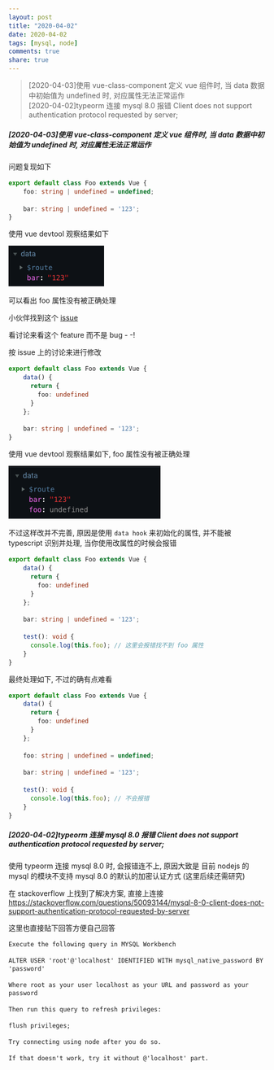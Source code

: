 ```yaml
---
layout: post
title: "2020-04-02"
date: 2020-04-02
tags: [mysql, node]
comments: true
share: true
---
```


> [2020-04-03]使用 vue-class-component 定义 vue 组件时, 当 data 数据中初始值为 undefined 时, 对应属性无法正常运作 <br>
> [2020-04-02]typeorm 连接 mysql 8.0 报错 Client does not support authentication protocol requested by server; <br>

##### [2020-04-03]使用 vue-class-component 定义 vue 组件时, 当 data 数据中初始值为 undefined 时, 对应属性无法正常运作

问题复现如下

```ts
export default class Foo extends Vue {
    foo: string | undefined = undefined;

    bar: string | undefined = '123';
}
```

使用 vue devtool 观察结果如下

![undefined](../../images/2020-04/1.png)

可以看出 foo 属性没有被正确处理

小伙伴找到这个 [issue](https://github.com/vuejs/vue-class-component/issues/39)

看讨论来看这个 feature 而不是 bug - -!

按 issue 上的讨论来进行修改

```ts
export default class Foo extends Vue {
    data() {
      return {
        foo: undefined
      }
    };

    bar: string | undefined = '123';
}
```

使用 vue devtool 观察结果如下, foo 属性没有被正确处理

![data hook](../../images/2020-04/2.png)

不过这样改并不完善, 原因是使用 `data hook` 来初始化的属性, 并不能被 typescript 识别并处理, 当你使用改属性的时候会报错

```ts
export default class Foo extends Vue {
    data() {
      return {
        foo: undefined
      }
    };

    bar: string | undefined = '123';

    test(): void {
      console.log(this.foo); // 这里会报错找不到 foo 属性
    }
}
```

最终处理如下, 不过的确有点难看

```ts
export default class Foo extends Vue {
    data() {
      return {
        foo: undefined
      }
    };

    foo: string | undefined = undefined;

    bar: string | undefined = '123';

    test(): void {
      console.log(this.foo); // 不会报错
    }
}
```

##### [2020-04-02]typeorm 连接 mysql 8.0 报错 Client does not support authentication protocol requested by server;

使用 typeorm 连接 mysql 8.0 时, 会报错连不上, 原因大致是 目前 nodejs 的 mysql 的模块不支持 mysql 8.0 的默认的加密认证方式 (这里后续还需研究)

在 stackoverflow 上找到了解决方案, 直接上连接 https://stackoverflow.com/questions/50093144/mysql-8-0-client-does-not-support-authentication-protocol-requested-by-server

这里也直接贴下回答方便自己回答

```text
Execute the following query in MYSQL Workbench

ALTER USER 'root'@'localhost' IDENTIFIED WITH mysql_native_password BY 'password'

Where root as your user localhost as your URL and password as your password

Then run this query to refresh privileges:

flush privileges;

Try connecting using node after you do so.

If that doesn't work, try it without @'localhost' part.
```
